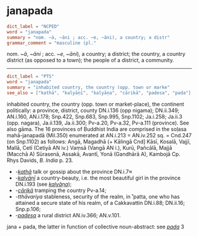 # janapada

``` toml
dict_label = "NCPED"
word = "janapada"
summary = "nom. ~ā, ~āni ; acc. ~e, ~āni), a country; a distr"
grammar_comment = "masculine (pl."
```

nom. *\~ā*, *\~āni* ; acc. *\~e*, *\~āni*), a country; a district; the country, a country district (as opposed to a town); the people of a district, a community.

--------------------

``` toml
dict_label = "PTS"
word = "janapada"
summary = "inhabited country, the country (opp. town or marke"
see_also = ["kathā", "kalyāṇī", "kalyāṇa", "cārikā", "padesa", "pada"]
```

inhabited country, the country (opp. town or market\-place), the continent politically: a province, district, county DN.i.136 (opp nigama); DN.ii.349; AN.i.160, AN.i.178; Snp.422, Snp.683, Snp.995, Snp.1102; Ja.i.258; Ja.ii.3 (opp. nagara), Ja.ii.139, Ja.ii.300; Pv\-a.20, Pv\-a.32, Pv\-a.111 (province). See also gāma. The 16 provinces of Buddhist India are comprised in the soḷasa mahā\-janapadā (Mil.350) enumerated at AN.i.213 = AN.iv.252 sq. = Cnd.247 (on Snp.1102) as follows: Angā, Magadhā (\+ Kālingā Cnd] Kāsī, Kosalā, Vajjī, Mallā, Cetī (Cetiyā AN iv.) Vaṃsā (Vangā AN i.), Kurū, Pañcālā, Majjā (Macchā A) Sūrasenā, Assakā, Avantī, Yonā (Gandhārā A), Kambojā Cp. Rhys Davids, *B. India* p. 23.

* *\-[kathā](kathā.md)* talk or gossip about the province DN.i.7≈
* *\-[kalyāṇī](kalyāṇī.md)* a country\-beauty, i.e. the most beautiful girl in the province DN.i.193 (see *[kalyāṇa](kalyāṇa.md)*);
* *\-[cārikā](cārikā.md)* tramping the country Pv\-a.14;
* *\-tthāvariya* stableness, security of the realm, in ˚patta, one who has attained a secure state of his realm, of a Cakkavattin DN.i.88; DN.ii.16; Snp.p.106;
* *\-[padesa](padesa.md)* a rural district AN.iv.366; AN.v.101.

jana \+ pada, the latter in function of collective noun\-abstract: see *[pada](pada.md)* 3

